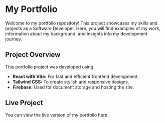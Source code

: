 # My Portfolio
Welcome to my portfolio repository! This project showcases my skills and projects as a Software Developer. Here, you will find examples of my work, information about my background, and insights into my development journey.

## Project Overview
This portfolio project was developed using:

- **React with Vite:** For fast and efficient frontend development.
- **Tailwind CSS:** To create stylish and responsive designs.
- **Firebase:** Used for document storage and hosting the site.

## Live Project
You can view the live version of my portfolio here: 
